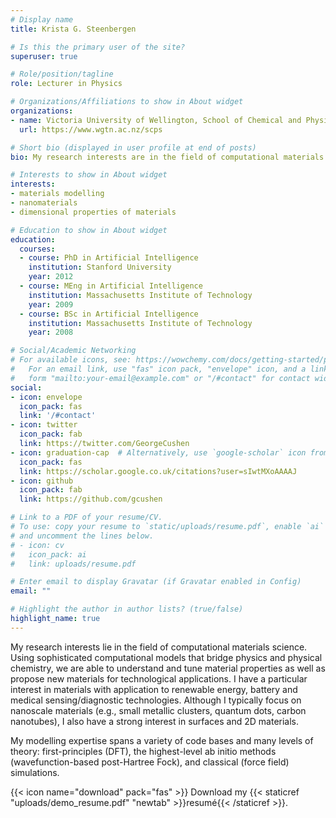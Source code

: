 ```yaml
---
# Display name
title: Krista G. Steenbergen

# Is this the primary user of the site?
superuser: true

# Role/position/tagline
role: Lecturer in Physics

# Organizations/Affiliations to show in About widget
organizations:
- name: Victoria University of Wellington, School of Chemical and Physics Sciences
  url: https://www.wgtn.ac.nz/scps

# Short bio (displayed in user profile at end of posts)
bio: My research interests are in the field of computational materials science.

# Interests to show in About widget
interests:
- materials modelling
- nanomaterials
- dimensional properties of materials

# Education to show in About widget
education:
  courses:
  - course: PhD in Artificial Intelligence
    institution: Stanford University
    year: 2012
  - course: MEng in Artificial Intelligence
    institution: Massachusetts Institute of Technology
    year: 2009
  - course: BSc in Artificial Intelligence
    institution: Massachusetts Institute of Technology
    year: 2008

# Social/Academic Networking
# For available icons, see: https://wowchemy.com/docs/getting-started/page-builder/#icons
#   For an email link, use "fas" icon pack, "envelope" icon, and a link in the
#   form "mailto:your-email@example.com" or "/#contact" for contact widget.
social:
- icon: envelope
  icon_pack: fas
  link: '/#contact'
- icon: twitter
  icon_pack: fab
  link: https://twitter.com/GeorgeCushen
- icon: graduation-cap  # Alternatively, use `google-scholar` icon from `ai` icon pack
  icon_pack: fas
  link: https://scholar.google.co.uk/citations?user=sIwtMXoAAAAJ
- icon: github
  icon_pack: fab
  link: https://github.com/gcushen

# Link to a PDF of your resume/CV.
# To use: copy your resume to `static/uploads/resume.pdf`, enable `ai` icons in `params.toml`, 
# and uncomment the lines below.
# - icon: cv
#   icon_pack: ai
#   link: uploads/resume.pdf

# Enter email to display Gravatar (if Gravatar enabled in Config)
email: ""

# Highlight the author in author lists? (true/false)
highlight_name: true
---
```


My research interests lie in the field of computational materials science.  Using sophisticated computational models that bridge physics and physical chemistry, we are able to understand and tune material properties as well as propose new materials for technological applications. I have a particular interest in materials with application to renewable energy, battery and medical sensing/diagnostic technologies. Although I typically focus on nanoscale materials (e.g., small metallic clusters, quantum dots, carbon nanotubes), I also have a strong interest in surfaces and 2D materials.

My modelling expertise spans a variety of code bases and many levels of theory: first-principles (DFT), the highest-level ab initio methods (wavefunction-based post-Hartree Fock), and classical (force field) simulations.

{{< icon name="download" pack="fas" >}} Download my {{< staticref "uploads/demo_resume.pdf" "newtab" >}}resumé{{< /staticref >}}.
